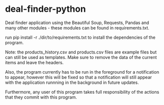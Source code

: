 # deal-finder-python
Deal finder application using the Beautiful Soup, Requests, Pandas and many other modules - these modules can be found in requirements.txt.

run pip install -r ./dir/to/requirements.txt to install the dependencies of the program.

Note: the products_history.csv and products.csv files are example files but can still be used as templates. Make sure to remove the data of the current items and leave the headers.

Also, the program currently has to be run in the foreground for a notification to appear, however this will be fixed so that a notification will still appear with the application runnning in the background in future updates.

Furthermore, any user of this program takes full responsibility of the actions that they commit with this program.

